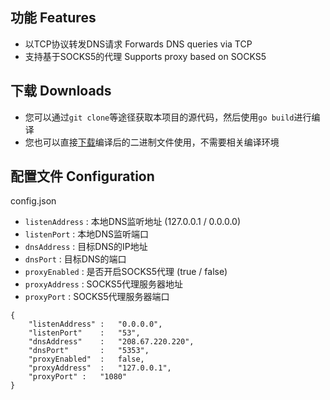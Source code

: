 ## 功能  Features
- 以TCP协议转发DNS请求  Forwards DNS queries via TCP
- 支持基于SOCKS5的代理  Supports proxy based on SOCKS5 

## 下载 Downloads
- 您可以通过``git clone``等途径获取本项目的源代码，然后使用``go build``进行编译
- 您也可以直接[下载](https://github.com/zyfworks/dnsocks-go/releases)编译后的二进制文件使用，不需要相关编译环境

## 配置文件  Configuration
config.json
- ``listenAddress`` : 本地DNS监听地址 (127.0.0.1 / 0.0.0.0)
- ``listenPort`` : 本地DNS监听端口
- ``dnsAddress`` : 目标DNS的IP地址
- ``dnsPort`` : 目标DNS的端口
- ``proxyEnabled`` : 是否开启SOCKS5代理 (true / false)
- ``proxyAddress`` : SOCKS5代理服务器地址
- ``proxyPort`` : SOCKS5代理服务器端口

```
{
	"listenAddress"	:	"0.0.0.0",
	"listenPort"	:	"53",
	"dnsAddress"	:	"208.67.220.220",
	"dnsPort"		:	"5353",
	"proxyEnabled"	:	false,
	"proxyAddress"	:	"127.0.0.1",
	"proxyPort"	:	"1080"
}
```